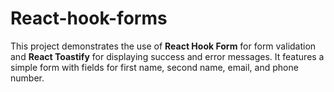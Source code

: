 # React-hook-forms
This project demonstrates the use of **React Hook Form** for form validation and **React Toastify** for displaying success and error messages. It features a simple form with fields for first name, second name, email, and phone number.
